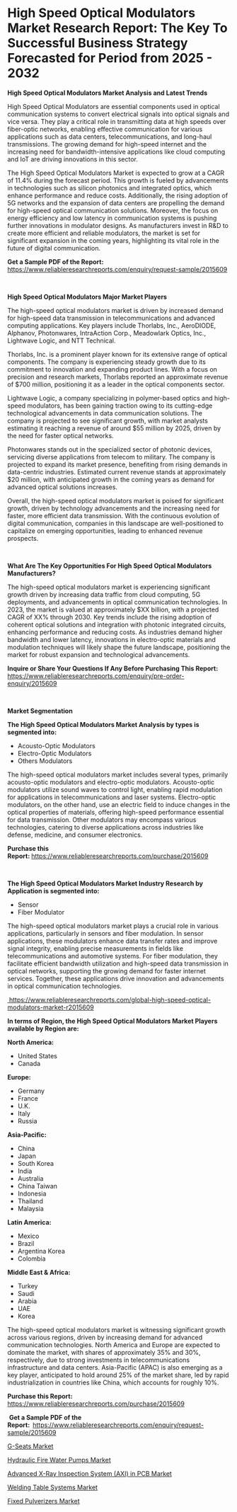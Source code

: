 <p><h1>High Speed Optical Modulators Market Research Report: The Key To Successful Business Strategy Forecasted for Period from 2025 - 2032</h1></p><p><strong>High Speed Optical Modulators Market Analysis and Latest Trends</strong></p>
<p><p>High Speed Optical Modulators are essential components used in optical communication systems to convert electrical signals into optical signals and vice versa. They play a critical role in transmitting data at high speeds over fiber-optic networks, enabling effective communication for various applications such as data centers, telecommunications, and long-haul transmissions. The growing demand for high-speed internet and the increasing need for bandwidth-intensive applications like cloud computing and IoT are driving innovations in this sector.</p><p>The High Speed Optical Modulators Market is expected to grow at a CAGR of 11.4% during the forecast period. This growth is fueled by advancements in technologies such as silicon photonics and integrated optics, which enhance performance and reduce costs. Additionally, the rising adoption of 5G networks and the expansion of data centers are propelling the demand for high-speed optical communication solutions. Moreover, the focus on energy efficiency and low latency in communication systems is pushing further innovations in modulator designs. As manufacturers invest in R&D to create more efficient and reliable modulators, the market is set for significant expansion in the coming years, highlighting its vital role in the future of digital communication.</p></p>
<p><strong>Get a Sample PDF of the Report:&nbsp;</strong> <a href="https://www.reliableresearchreports.com/enquiry/request-sample/2015609?utm_campaign=2794&utm_medium=2&utm_source=Github&utm_content=ia&utm_term=29032025&utm_id=high-speed-optical-modulators">https://www.reliableresearchreports.com/enquiry/request-sample/2015609</a></p>
<p>&nbsp;</p>
<p><strong>High Speed Optical Modulators Major Market Players</strong></p>
<p><p>The high-speed optical modulators market is driven by increased demand for high-speed data transmission in telecommunications and advanced computing applications. Key players include Thorlabs, Inc., AeroDIODE, Alphanov, Photonwares, IntraAction Corp., Meadowlark Optics, Inc., Lightwave Logic, and NTT Technical.</p><p>Thorlabs, Inc. is a prominent player known for its extensive range of optical components. The company is experiencing steady growth due to its commitment to innovation and expanding product lines. With a focus on precision and research markets, Thorlabs reported an approximate revenue of $700 million, positioning it as a leader in the optical components sector.</p><p>Lightwave Logic, a company specializing in polymer-based optics and high-speed modulators, has been gaining traction owing to its cutting-edge technological advancements in data communication solutions. The company is projected to see significant growth, with market analysts estimating it reaching a revenue of around $55 million by 2025, driven by the need for faster optical networks.</p><p>Photonwares stands out in the specialized sector of photonic devices, servicing diverse applications from telecom to military. The company is projected to expand its market presence, benefiting from rising demands in data-centric industries. Estimated current revenue stands at approximately $20 million, with anticipated growth in the coming years as demand for advanced optical solutions increases.</p><p>Overall, the high-speed optical modulators market is poised for significant growth, driven by technology advancements and the increasing need for faster, more efficient data transmission. With the continuous evolution of digital communication, companies in this landscape are well-positioned to capitalize on emerging opportunities, leading to enhanced revenue prospects.</p></p>
<p>&nbsp;</p>
<p><strong>What Are The Key Opportunities For High Speed Optical Modulators Manufacturers?</strong></p>
<p><p>The high-speed optical modulators market is experiencing significant growth driven by increasing data traffic from cloud computing, 5G deployments, and advancements in optical communication technologies. In 2023, the market is valued at approximately $XX billion, with a projected CAGR of XX% through 2030. Key trends include the rising adoption of coherent optical solutions and integration with photonic integrated circuits, enhancing performance and reducing costs. As industries demand higher bandwidth and lower latency, innovations in electro-optic materials and modulation techniques will likely shape the future landscape, positioning the market for robust expansion and technological advancements.</p></p>
<p><strong>Inquire or Share Your Questions If Any Before Purchasing This Report:</strong> <a href="https://www.reliableresearchreports.com/enquiry/pre-order-enquiry/2015609?utm_campaign=2794&utm_medium=2&utm_source=Github&utm_content=ia&utm_term=29032025&utm_id=high-speed-optical-modulators">https://www.reliableresearchreports.com/enquiry/pre-order-enquiry/2015609</a></p>
<p>&nbsp;</p>
<p><strong>Market Segmentation</strong></p>
<p><strong>The High Speed Optical Modulators Market Analysis by types is segmented into:</strong></p>
<p><ul><li>Acousto-Optic Modulators</li><li>Electro-Optic Modulators</li><li>Others Modulators</li></ul></p>
<p><p>The high-speed optical modulators market includes several types, primarily acousto-optic modulators and electro-optic modulators. Acousto-optic modulators utilize sound waves to control light, enabling rapid modulation for applications in telecommunications and laser systems. Electro-optic modulators, on the other hand, use an electric field to induce changes in the optical properties of materials, offering high-speed performance essential for data transmission. Other modulators may encompass various technologies, catering to diverse applications across industries like defense, medicine, and consumer electronics.</p></p>
<p><strong>Purchase this Report:&nbsp;</strong><a href="https://www.reliableresearchreports.com/purchase/2015609?utm_campaign=2794&utm_medium=2&utm_source=Github&utm_content=ia&utm_term=29032025&utm_id=high-speed-optical-modulators">https://www.reliableresearchreports.com/purchase/2015609</a></p>
<p>&nbsp;</p>
<p><strong>The High Speed Optical Modulators Market Industry Research by Application is segmented into:</strong></p>
<p><ul><li>Sensor</li><li>Fiber Modulator</li></ul></p>
<p><p>The high-speed optical modulators market plays a crucial role in various applications, particularly in sensors and fiber modulation. In sensor applications, these modulators enhance data transfer rates and improve signal integrity, enabling precise measurements in fields like telecommunications and automotive systems. For fiber modulation, they facilitate efficient bandwidth utilization and high-speed data transmission in optical networks, supporting the growing demand for faster internet services. Together, these applications drive innovation and advancements in optical communication technologies.</p></p>
<p><a href="https://www.reliableresearchreports.com/global-high-speed-optical-modulators-market-r2015609?utm_campaign=2794&utm_medium=2&utm_source=Github&utm_content=ia&utm_term=29032025&utm_id=high-speed-optical-modulators">&nbsp;https://www.reliableresearchreports.com/global-high-speed-optical-modulators-market-r2015609</a></p>
<p><strong>In terms of Region, the High Speed Optical Modulators Market Players available by Region are:</strong></p>
<p>
    <p> <strong> North America: </strong>
        <ul>
            <li>United States</li>
            <li>Canada</li>
        </ul>
        </p> 
    <p> <strong> Europe: </strong>
        <ul>
            <li>Germany</li>
            <li>France</li>
            <li>U.K.</li>
            <li>Italy</li>
            <li>Russia</li>
        </ul>
        </p> 
    <p> <strong> Asia-Pacific: </strong>
        <ul>
            <li>China</li>
            <li>Japan</li>
            <li>South Korea</li>
            <li>India</li>
            <li>Australia</li>
            <li>China Taiwan</li>
            <li>Indonesia</li>
            <li>Thailand</li>
            <li>Malaysia</li>
        </ul>
        </p> 
    <p> <strong> Latin America: </strong>
        <ul>
            <li>Mexico</li>
            <li>Brazil</li>
            <li>Argentina Korea</li>
            <li>Colombia</li>
        </ul>
        </p> 
    <p> <strong> Middle East & Africa: </strong>
        <ul>
            <li>Turkey</li>
            <li>Saudi</li>
            <li>Arabia</li>
            <li>UAE</li>
            <li>Korea</li>
        </ul>
    </p>
    </p>
<p><p>The high-speed optical modulators market is witnessing significant growth across various regions, driven by increasing demand for advanced communication technologies. North America and Europe are expected to dominate the market, with shares of approximately 35% and 30%, respectively, due to strong investments in telecommunications infrastructure and data centers. Asia-Pacific (APAC) is also emerging as a key player, anticipated to hold around 25% of the market share, led by rapid industrialization in countries like China, which accounts for roughly 10%.</p></p>
<p><strong>Purchase this Report: </strong><a href="https://www.reliableresearchreports.com/purchase/2015609?utm_campaign=2794&utm_medium=2&utm_source=Github&utm_content=ia&utm_term=29032025&utm_id=high-speed-optical-modulators">https://www.reliableresearchreports.com/purchase/2015609</a></p>
<p>&nbsp;<strong>Get a Sample PDF of the Report:&nbsp;&nbsp;</strong><a href="https://www.reliableresearchreports.com/enquiry/request-sample/2015609?utm_campaign=2794&utm_medium=2&utm_source=Github&utm_content=ia&utm_term=29032025&utm_id=high-speed-optical-modulators">https://www.reliableresearchreports.com/enquiry/request-sample/2015609</a></p>
<p><strong></strong></p>
<p><p><a href="https://www.linkedin.com/pulse/market-growth-potential-forecast-g-seats-size-share-projected-uydgc?utm_campaign=2794&utm_medium=2&utm_source=Github&utm_content=ia&utm_term=29032025&utm_id=high-speed-optical-modulators">G-Seats Market</a></p><p><a href="https://www.linkedin.com/pulse/unpacking-hydraulic-fire-water-pumps-market-growth-whats-kwcee?utm_campaign=2794&utm_medium=2&utm_source=Github&utm_content=ia&utm_term=29032025&utm_id=high-speed-optical-modulators">Hydraulic Fire Water Pumps Market</a></p><p><a href="https://www.linkedin.com/pulse/advanced-x-ray-inspection-system-axi-pcb-market-size-estimated-qkdxe?utm_campaign=2794&utm_medium=2&utm_source=Github&utm_content=ia&utm_term=29032025&utm_id=high-speed-optical-modulators">Advanced X-Ray Inspection System (AXI) in PCB Market</a></p><p><a href="https://www.linkedin.com/pulse/analytics-driven-insights-welding-table-systems-market-5wqac?utm_campaign=2794&utm_medium=2&utm_source=Github&utm_content=ia&utm_term=29032025&utm_id=high-speed-optical-modulators">Welding Table Systems Market</a></p><p><a href="https://www.linkedin.com/pulse/size-globalfixed-pulverizers-market-compounded-annual-growth-gazpe?utm_campaign=2794&utm_medium=2&utm_source=Github&utm_content=ia&utm_term=29032025&utm_id=high-speed-optical-modulators">Fixed Pulverizers Market</a></p></p>